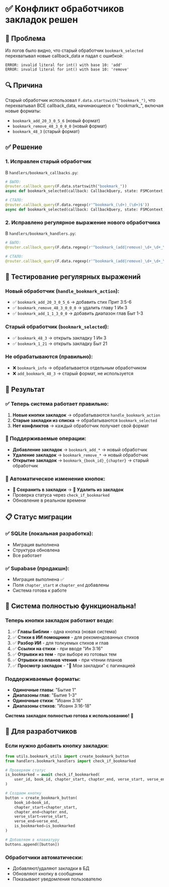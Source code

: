 # ✅ Конфликт обработчиков закладок решен

## 🎯 Проблема
Из логов было видно, что старый обработчик `bookmark_selected` перехватывал новые callback_data и падал с ошибкой:
```
ERROR: invalid literal for int() with base 10: 'add'
ERROR: invalid literal for int() with base 10: 'remove'
```

## 🔍 Причина
Старый обработчик использовал `F.data.startswith("bookmark_")`, что перехватывал ВСЕ callback_data, начинающиеся с "bookmark_", включая новые форматы:
- `bookmark_add_20_3_0_5_6` (новый формат)
- `bookmark_remove_48_3_0_0_0` (новый формат)
- `bookmark_48_3` (старый формат)

## ✅ Решение

### 1. **Исправлен старый обработчик**
В `handlers/bookmark_callbacks.py`:

```python
# БЫЛО:
@router.callback_query(F.data.startswith("bookmark_"))
async def bookmark_selected(callback: CallbackQuery, state: FSMContext, db=None):

# СТАЛО:
@router.callback_query(F.data.regexp(r'^bookmark_(\d+)_(\d+)$'))
async def bookmark_selected(callback: CallbackQuery, state: FSMContext, db=None):
```

### 2. **Исправлено регулярное выражение нового обработчика**
В `handlers/bookmark_handlers.py`:

```python
# БЫЛО:
@router.callback_query(F.data.regexp(r'^bookmark_(add|remove)_\d+_\d+_\d+_\d+(_\d+)?$'))

# СТАЛО:
@router.callback_query(F.data.regexp(r'^bookmark_(add|remove)_\d+_\d+_\d+_\d+_\d+$'))
```

## 🧪 Тестирование регулярных выражений

### Новый обработчик (`handle_bookmark_action`):
- ✅ `bookmark_add_20_3_0_5_6` → добавить стих Прит 3:5-6
- ✅ `bookmark_remove_48_3_0_0_0` → удалить главу 1 Ин 3
- ✅ `bookmark_add_1_1_3_0_0` → добавить диапазон глав Быт 1-3

### Старый обработчик (`bookmark_selected`):
- ✅ `bookmark_48_3` → открыть закладку 1 Ин 3
- ✅ `bookmark_1_21` → открыть закладку Быт 21

### Не обрабатываются (правильно):
- ❌ `bookmark_info` → обрабатывается отдельным обработчиком
- ❌ `add_bookmark_48_3` → старый формат, не используется

## 🚀 Результат

### ✅ Теперь система работает правильно:
1. **Новые кнопки закладок** → обрабатываются `handle_bookmark_action`
2. **Старые закладки из списка** → обрабатываются `bookmark_selected`
3. **Нет конфликтов** → каждый обработчик получает свой формат

### 📱 Поддерживаемые операции:
- **Добавление закладок** → `bookmark_add_*` → новый обработчик
- **Удаление закладок** → `bookmark_remove_*` → новый обработчик
- **Открытие закладок** → `bookmark_{book_id}_{chapter}` → старый обработчик

### 🔄 Автоматическое изменение кнопок:
- **📌 Сохранить в закладки** → **🔖 Удалить из закладок**
- Проверка статуса через `check_if_bookmarked`
- Обновление в реальном времени

## 📋 Статус миграции

### ✅ SQLite (локальная разработка):
- Миграция выполнена
- Структура обновлена
- Все работает

### ✅ Supabase (продакшн):
- Миграция выполнена ✅
- Поля `chapter_start` и `chapter_end` добавлены
- Система готова к работе

## 🎉 Система полностью функциональна!

### Теперь кнопки закладок работают везде:
1. ✅ **Главы Библии** - одна кнопка (новая система)
2. ✅ **Стихи в ИИ помощнике** - для рекомендованных стихов
3. ✅ **Разбор ИИ** - для толкуемых стихов и глав
4. ✅ **Ссылки на стихи** - при вводе "Ин 3:16"
5. ✅ **Отрывки из тем** - при выборе из готовых тем
6. ✅ **Отрывки из планов чтения** - при чтении планов
7. ✅ **Просмотр закладок** - "📝 Мои закладки" с пагинацией

### Поддерживаемые форматы:
- **Одиночные главы**: "Бытие 1"
- **Диапазоны глав**: "Бытие 1-3"
- **Одиночные стихи**: "Иоанн 3:16"
- **Диапазоны стихов**: "Иоанн 3:16-18"

**Система закладок полностью готова к использованию!** 🎯

## 🔧 Для разработчиков

### Если нужно добавить кнопку закладки:
```python
from utils.bookmark_utils import create_bookmark_button
from handlers.bookmark_handlers import check_if_bookmarked

# Проверяем статус
is_bookmarked = await check_if_bookmarked(
    user_id, book_id, chapter_start, chapter_end, verse_start, verse_end
)

# Создаем кнопку
button = create_bookmark_button(
    book_id=book_id,
    chapter_start=chapter_start,
    chapter_end=chapter_end,
    verse_start=verse_start,
    verse_end=verse_end,
    is_bookmarked=is_bookmarked
)

# Добавляем в клавиатуру
buttons.append([button])
```

### Обработчики автоматически:
- Добавляют/удаляют закладки в БД
- Обновляют кнопку в сообщении
- Показывают уведомления пользователю